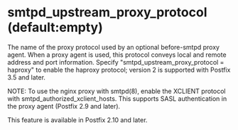 # smtpd_upstream_proxy_protocol (default:empty) 

 The name of the proxy protocol used by an optional before-smtpd
proxy agent. When a proxy agent is used, this protocol conveys local
and remote address and port information.  Specify
"smtpd_upstream_proxy_protocol = haproxy" to enable the haproxy
protocol; version 2 is supported with Postfix 3.5 and later. 

 NOTE: To use the nginx proxy with smtpd(8), enable the XCLIENT
protocol with smtpd_authorized_xclient_hosts. This supports SASL
authentication in the proxy agent (Postfix 2.9 and later). 

 This feature is available in Postfix 2.10 and later.  


